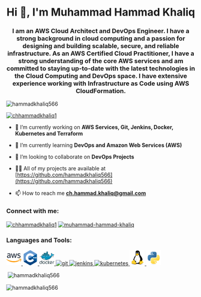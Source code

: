 <h1 align="center">Hi 👋, I'm Muhammad Hammad Khaliq</h1>
<h3 align="center">I am an AWS Cloud Architect and DevOps Engineer. I have a strong background in cloud computing and a passion for designing and building scalable, secure, and reliable infrastructure. As an AWS Certified Cloud Practitioner, I have a strong understanding of the core AWS services and am committed to staying up-to-date with the latest technologies in the Cloud Computing and DevOps space. I have extensive experience working with Infrastructure as Code using AWS CloudFormation.</h3>

<p align="left"> <img src="https://komarev.com/ghpvc/?username=hammadkhaliq566&label=Profile%20views&color=0e75b6&style=flat" alt="hammadkhaliq566" /> </p>

<p align="left"> <a href="https://twitter.com/chhammadkhaliq1" target="blank"><img src="https://img.shields.io/twitter/follow/chhammadkhaliq1?logo=twitter&style=for-the-badge" alt="chhammadkhaliq1" /></a> </p>

- 🔭 I’m currently working on **AWS Services, Git, Jenkins, Docker, Kubernetes and Terraform**

- 🌱 I’m currently learning **DevOps and Amazon Web Services (AWS)**

- 👯 I’m looking to collaborate on **DevOps Projects**

- 👨‍💻 All of my projects are available at [https://github.com/hammadkhaliq566](https://github.com/hammadkhaliq566)

- 📫 How to reach me **ch.hammad.khaliq@gmail.com**

<h3 align="left">Connect with me:</h3>
<p align="left">
<a href="https://twitter.com/chhammadkhaliq1" target="blank"><img align="center" src="https://raw.githubusercontent.com/rahuldkjain/github-profile-readme-generator/master/src/images/icons/Social/twitter.svg" alt="chhammadkhaliq1" height="30" width="40" /></a>
<a href="https://linkedin.com/in/muhammad-hammad-khaliq" target="blank"><img align="center" src="https://raw.githubusercontent.com/rahuldkjain/github-profile-readme-generator/master/src/images/icons/Social/linked-in-alt.svg" alt="muhammad-hammad-khaliq" height="30" width="40" /></a>
</p>

<h3 align="left">Languages and Tools:</h3>
<p align="left"> <a href="https://aws.amazon.com" target="_blank" rel="noreferrer"> <img src="https://raw.githubusercontent.com/devicons/devicon/master/icons/amazonwebservices/amazonwebservices-original-wordmark.svg" alt="aws" width="40" height="40"/> </a> <a href="https://www.w3schools.com/cpp/" target="_blank" rel="noreferrer"> <img src="https://raw.githubusercontent.com/devicons/devicon/master/icons/cplusplus/cplusplus-original.svg" alt="cplusplus" width="40" height="40"/> </a> <a href="https://www.docker.com/" target="_blank" rel="noreferrer"> <img src="https://raw.githubusercontent.com/devicons/devicon/master/icons/docker/docker-original-wordmark.svg" alt="docker" width="40" height="40"/> </a> <a href="https://git-scm.com/" target="_blank" rel="noreferrer"> <img src="https://www.vectorlogo.zone/logos/git-scm/git-scm-icon.svg" alt="git" width="40" height="40"/> </a> <a href="https://www.jenkins.io" target="_blank" rel="noreferrer"> <img src="https://www.vectorlogo.zone/logos/jenkins/jenkins-icon.svg" alt="jenkins" width="40" height="40"/> </a> <a href="https://kubernetes.io" target="_blank" rel="noreferrer"> <img src="https://www.vectorlogo.zone/logos/kubernetes/kubernetes-icon.svg" alt="kubernetes" width="40" height="40"/> </a> <a href="https://www.linux.org/" target="_blank" rel="noreferrer"> <img src="https://raw.githubusercontent.com/devicons/devicon/master/icons/linux/linux-original.svg" alt="linux" width="40" height="40"/> </a> <a href="https://www.python.org" target="_blank" rel="noreferrer"> <img src="https://raw.githubusercontent.com/devicons/devicon/master/icons/python/python-original.svg" alt="python" width="40" height="40"/> </a> </p>

<p>&nbsp;<img align="center" src="https://github-readme-stats.vercel.app/api?username=hammadkhaliq566&show_icons=true&locale=en" alt="hammadkhaliq566" /></p>

<p><img align="center" src="https://github-readme-streak-stats.herokuapp.com/?user=hammadkhaliq566&" alt="hammadkhaliq566" /></p>

